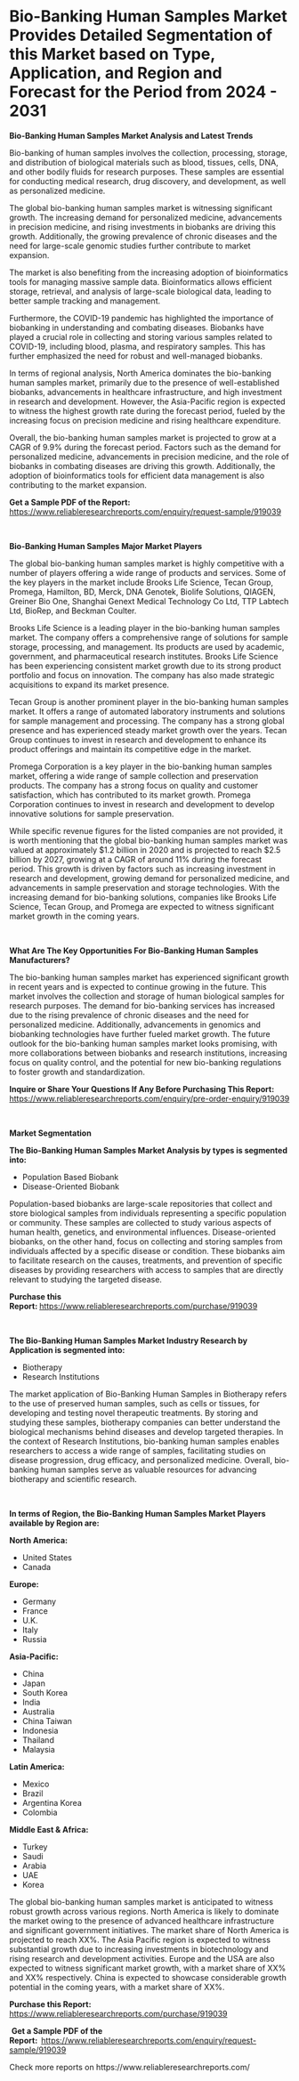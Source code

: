 <p><h1>Bio-Banking Human Samples Market Provides Detailed Segmentation of this Market based on Type, Application, and Region and Forecast for the Period from 2024 - 2031</h1></p><p><strong>Bio-Banking Human Samples Market Analysis and Latest Trends</strong></p>
<p><p>Bio-banking of human samples involves the collection, processing, storage, and distribution of biological materials such as blood, tissues, cells, DNA, and other bodily fluids for research purposes. These samples are essential for conducting medical research, drug discovery, and development, as well as personalized medicine.</p><p>The global bio-banking human samples market is witnessing significant growth. The increasing demand for personalized medicine, advancements in precision medicine, and rising investments in biobanks are driving this growth. Additionally, the growing prevalence of chronic diseases and the need for large-scale genomic studies further contribute to market expansion.</p><p>The market is also benefiting from the increasing adoption of bioinformatics tools for managing massive sample data. Bioinformatics allows efficient storage, retrieval, and analysis of large-scale biological data, leading to better sample tracking and management.</p><p>Furthermore, the COVID-19 pandemic has highlighted the importance of biobanking in understanding and combating diseases. Biobanks have played a crucial role in collecting and storing various samples related to COVID-19, including blood, plasma, and respiratory samples. This has further emphasized the need for robust and well-managed biobanks.</p><p>In terms of regional analysis, North America dominates the bio-banking human samples market, primarily due to the presence of well-established biobanks, advancements in healthcare infrastructure, and high investment in research and development. However, the Asia-Pacific region is expected to witness the highest growth rate during the forecast period, fueled by the increasing focus on precision medicine and rising healthcare expenditure.</p><p>Overall, the bio-banking human samples market is projected to grow at a CAGR of 9.9% during the forecast period. Factors such as the demand for personalized medicine, advancements in precision medicine, and the role of biobanks in combating diseases are driving this growth. Additionally, the adoption of bioinformatics tools for efficient data management is also contributing to the market expansion.</p></p>
<p><strong>Get a Sample PDF of the Report:&nbsp;</strong> <a href="https://www.reliableresearchreports.com/enquiry/request-sample/919039">https://www.reliableresearchreports.com/enquiry/request-sample/919039</a></p>
<p>&nbsp;</p>
<p><strong>Bio-Banking Human Samples Major Market Players</strong></p>
<p><p>The global bio-banking human samples market is highly competitive with a number of players offering a wide range of products and services. Some of the key players in the market include Brooks Life Science, Tecan Group, Promega, Hamilton, BD, Merck, DNA Genotek, Biolife Solutions, QIAGEN, Greiner Bio One, Shanghai Genext Medical Technology Co Ltd, TTP Labtech Ltd, BioRep, and Beckman Coulter. </p><p>Brooks Life Science is a leading player in the bio-banking human samples market. The company offers a comprehensive range of solutions for sample storage, processing, and management. Its products are used by academic, government, and pharmaceutical research institutes. Brooks Life Science has been experiencing consistent market growth due to its strong product portfolio and focus on innovation. The company has also made strategic acquisitions to expand its market presence. </p><p>Tecan Group is another prominent player in the bio-banking human samples market. It offers a range of automated laboratory instruments and solutions for sample management and processing. The company has a strong global presence and has experienced steady market growth over the years. Tecan Group continues to invest in research and development to enhance its product offerings and maintain its competitive edge in the market. </p><p>Promega Corporation is a key player in the bio-banking human samples market, offering a wide range of sample collection and preservation products. The company has a strong focus on quality and customer satisfaction, which has contributed to its market growth. Promega Corporation continues to invest in research and development to develop innovative solutions for sample preservation. </p><p>While specific revenue figures for the listed companies are not provided, it is worth mentioning that the global bio-banking human samples market was valued at approximately $1.2 billion in 2020 and is projected to reach $2.5 billion by 2027, growing at a CAGR of around 11% during the forecast period. This growth is driven by factors such as increasing investment in research and development, growing demand for personalized medicine, and advancements in sample preservation and storage technologies. With the increasing demand for bio-banking solutions, companies like Brooks Life Science, Tecan Group, and Promega are expected to witness significant market growth in the coming years.</p></p>
<p>&nbsp;</p>
<p><strong>What Are The Key Opportunities For Bio-Banking Human Samples Manufacturers?</strong></p>
<p><p>The bio-banking human samples market has experienced significant growth in recent years and is expected to continue growing in the future. This market involves the collection and storage of human biological samples for research purposes. The demand for bio-banking services has increased due to the rising prevalence of chronic diseases and the need for personalized medicine. Additionally, advancements in genomics and biobanking technologies have further fueled market growth. The future outlook for the bio-banking human samples market looks promising, with more collaborations between biobanks and research institutions, increasing focus on quality control, and the potential for new bio-banking regulations to foster growth and standardization.</p></p>
<p><strong>Inquire or Share Your Questions If Any Before Purchasing This Report:</strong> <a href="https://www.reliableresearchreports.com/enquiry/pre-order-enquiry/919039">https://www.reliableresearchreports.com/enquiry/pre-order-enquiry/919039</a></p>
<p>&nbsp;</p>
<p><strong>Market Segmentation</strong></p>
<p><strong>The Bio-Banking Human Samples Market Analysis by types is segmented into:</strong></p>
<p><ul><li>Population Based Biobank</li><li>Disease-Oriented Biobank</li></ul></p>
<p><p>Population-based biobanks are large-scale repositories that collect and store biological samples from individuals representing a specific population or community. These samples are collected to study various aspects of human health, genetics, and environmental influences. Disease-oriented biobanks, on the other hand, focus on collecting and storing samples from individuals affected by a specific disease or condition. These biobanks aim to facilitate research on the causes, treatments, and prevention of specific diseases by providing researchers with access to samples that are directly relevant to studying the targeted disease.</p></p>
<p><strong>Purchase this Report:&nbsp;</strong><a href="https://www.reliableresearchreports.com/purchase/919039">https://www.reliableresearchreports.com/purchase/919039</a></p>
<p>&nbsp;</p>
<p><strong>The Bio-Banking Human Samples Market Industry Research by Application is segmented into:</strong></p>
<p><ul><li>Biotherapy</li><li>Research Institutions</li></ul></p>
<p><p>The market application of Bio-Banking Human Samples in Biotherapy refers to the use of preserved human samples, such as cells or tissues, for developing and testing novel therapeutic treatments. By storing and studying these samples, biotherapy companies can better understand the biological mechanisms behind diseases and develop targeted therapies. In the context of Research Institutions, bio-banking human samples enables researchers to access a wide range of samples, facilitating studies on disease progression, drug efficacy, and personalized medicine. Overall, bio-banking human samples serve as valuable resources for advancing biotherapy and scientific research.</p></p>
<p>&nbsp;</p>
<p><strong>In terms of Region, the Bio-Banking Human Samples Market Players available by Region are:</strong></p>
<p>
    <p> <strong> North America: </strong>
        <ul>
            <li>United States</li>
            <li>Canada</li>
        </ul>
        </p> 
    <p> <strong> Europe: </strong>
        <ul>
            <li>Germany</li>
            <li>France</li>
            <li>U.K.</li>
            <li>Italy</li>
            <li>Russia</li>
        </ul>
        </p> 
    <p> <strong> Asia-Pacific: </strong>
        <ul>
            <li>China</li>
            <li>Japan</li>
            <li>South Korea</li>
            <li>India</li>
            <li>Australia</li>
            <li>China Taiwan</li>
            <li>Indonesia</li>
            <li>Thailand</li>
            <li>Malaysia</li>
        </ul>
        </p> 
    <p> <strong> Latin America: </strong>
        <ul>
            <li>Mexico</li>
            <li>Brazil</li>
            <li>Argentina Korea</li>
            <li>Colombia</li>
        </ul>
        </p> 
    <p> <strong> Middle East & Africa: </strong>
        <ul>
            <li>Turkey</li>
            <li>Saudi</li>
            <li>Arabia</li>
            <li>UAE</li>
            <li>Korea</li>
        </ul>
    </p>
    </p>
<p><p>The global bio-banking human samples market is anticipated to witness robust growth across various regions. North America is likely to dominate the market owing to the presence of advanced healthcare infrastructure and significant government initiatives. The market share of North America is projected to reach XX%. The Asia Pacific region is expected to witness substantial growth due to increasing investments in biotechnology and rising research and development activities. Europe and the USA are also expected to witness significant market growth, with a market share of XX% and XX% respectively. China is expected to showcase considerable growth potential in the coming years, with a market share of XX%.</p></p>
<p><strong>Purchase this Report: </strong><a href="https://www.reliableresearchreports.com/purchase/919039">https://www.reliableresearchreports.com/purchase/919039</a></p>
<p>&nbsp;<strong>Get a Sample PDF of the Report:&nbsp;&nbsp;</strong><a href="https://www.reliableresearchreports.com/enquiry/request-sample/919039">https://www.reliableresearchreports.com/enquiry/request-sample/919039</a></p>
<p><strong></strong></p>
<p>Check more reports on https://www.reliableresearchreports.com/</p>